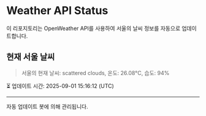 
# Weather API Status

이 리포지토리는 OpenWeather API를 사용하여 서울의 날씨 정보를 자동으로 업데이트합니다.

## 현재 서울 날씨
> 서울의 현재 날씨: scattered clouds, 온도: 26.08°C, 습도: 94%

⏳ 업데이트 시간: 2025-09-01 15:16:12 (UTC)

---
자동 업데이트 봇에 의해 관리됩니다.
